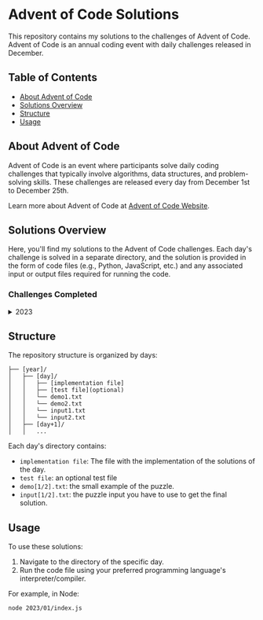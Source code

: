 # Advent of Code Solutions

This repository contains my solutions to the challenges of Advent of Code. Advent of Code is an annual coding event with daily challenges released in December.

## Table of Contents

- [About Advent of Code](#about-advent-of-code)
- [Solutions Overview](#solutions-overview)
- [Structure](#structure)
- [Usage](#usage)

## About Advent of Code

Advent of Code is an event where participants solve daily coding challenges that typically involve algorithms, data structures, and problem-solving skills. These challenges are released every day from December 1st to December 25th.

Learn more about Advent of Code at [Advent of Code Website](https://adventofcode.com/).

## Solutions Overview

Here, you'll find my solutions to the Advent of Code challenges. Each day's challenge is solved in a separate directory, and the solution is provided in the form of code files (e.g., Python, JavaScript, etc.) and any associated input or output files required for running the code.

### Challenges Completed

<details>
  <summary>2023</summary>

- [x] Day 1
- [x] Day 2
- [x] Day 3 (1/2)
- [x] Day 4 (1/2)
- [x] Day 6
</details>



## Structure

The repository structure is organized by days:

```
├── [year]/
│   ├── [day]/
│   │   ├── [implementation file]
│   │   ├── [test file](optional)
│   │   └── demo1.txt
│   │   └── demo2.txt
│   │   └── input1.txt
│   │   └── input2.txt
│   ├── [day+1]/
│   │   ...

```

Each day's directory contains:
- `implementation file`: The file with the implementation of the solutions of the day.
- `test file`: an optional test file
- `demo[1/2].txt`: the small example of the puzzle.
- `input[1/2].txt`: the puzzle input you have to use to get the final solution.

## Usage

To use these solutions:

1. Navigate to the directory of the specific day.
2. Run the code file using your preferred programming language's interpreter/compiler.

For example, in Node:

```bash
node 2023/01/index.js
